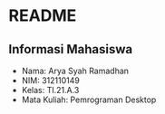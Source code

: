 # README

## Informasi Mahasiswa

- Nama: Arya Syah Ramadhan
- NIM: 312110149
- Kelas: TI.21.A.3
- Mata Kuliah: Pemrograman Desktop
